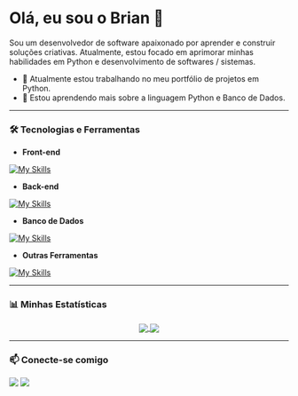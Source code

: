 # Olá, eu sou o Brian 👋

Sou um desenvolvedor de software apaixonado por aprender e construir soluções criativas. Atualmente, estou focado em aprimorar minhas habilidades em Python e desenvolvimento de softwares / sistemas.

- 🔭 Atualmente estou trabalhando no meu portfólio de projetos em Python.
- 🌱 Estou aprendendo mais sobre a linguagem Python e Banco de Dados.

---

### 🛠️ Tecnologias e Ferramentas

- **Front-end**
  
[![My Skills](https://skillicons.dev/icons?i=html,css,wordpress)](https://skillicons.dev)

- **Back-end**
  
[![My Skills](https://skillicons.dev/icons?i=python,java,javascript)](https://skillicons.dev)

- **Banco de Dados**
  
[![My Skills](https://skillicons.dev/icons?i=sqlite)](https://skillicons.dev)

- **Outras Ferramentas**
  
[![My Skills](https://skillicons.dev/icons?i=git)](https://skillicons.dev)

---

### 📊 Minhas Estatísticas

<p align="center">
  <a href="https://github.com/brianpventura">
    <img align="center" src="https://github-readme-stats.vercel.app/api?username=brianpventura&show_icons=true&theme=dracula&hide_border=true&count_private=true" />
    <img align="center" src="https://github-readme-stats.vercel.app/api/top-langs/?username=brianpventura&layout=compact&theme=dracula&hide_border=true" />
  </a>
</p>

---

### 📫 Conecte-se comigo

<p align="left">
  <a href="https://www.linkedin.com/in/brian-ventura-68081a25a" target="_blank"><img src="https://img.shields.io/badge/LinkedIn-0077B5?style=for-the-badge&logo=linkedin&logoColor=white" /></a>
  <a href="mailto:brianpventura.pro@gmail.com" target="_blank"><img src="https://img.shields.io/badge/Gmail-D14836?style=for-the-badge&logo=gmail&logoColor=white" /></a>
</p>

